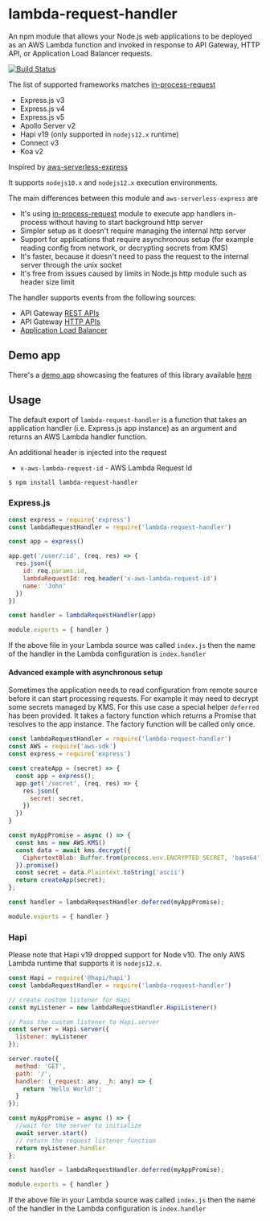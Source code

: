 # lambda-request-handler

An npm module that allows your Node.js web applications to be deployed as an AWS Lambda function and invoked in response to API Gateway, HTTP API, or Application Load Balancer requests.

[![Build Status](https://travis-ci.org/janaz/lambda-request-handler.svg?branch=master)](https://travis-ci.org/janaz/lambda-request-handler)

The list of supported frameworks matches [in-process-request](https://github.com/janaz/in-process-request)
* Express.js v3
* Express.js v4
* Express.js v5
* Apollo Server v2
* Hapi v19 (only supported in `nodejs12.x` runtime)
* Connect v3
* Koa v2

Inspired by [aws-serverless-express](https://github.com/awslabs/aws-serverless-express)

It supports `nodejs10.x` and `nodejs12.x` execution environments.

The main differences between this module and `aws-serverless-express` are
* It's using [in-process-request](https://github.com/janaz/in-process-request) module to execute app handlers in-process without having to start background http server
* Simpler setup as it doesn't require managing the internal http server
* Support for applications that require asynchronous setup (for example reading config from network, or decrypting secrets from KMS)
* It's faster, because it doesn't need to pass the request to the internal server through the unix socket
* It's free from issues caused by limits in Node.js http module such as header size limit

The handler supports events from the following sources:
- API Gateway [REST APIs](https://docs.aws.amazon.com/apigateway/latest/developerguide/apigateway-rest-api.html)
- API Gateway [HTTP APIs](https://docs.aws.amazon.com/apigateway/latest/developerguide/http-api.html)
- [Application Load Balancer](https://docs.aws.amazon.com/lambda/latest/dg/services-alb.html)

## Demo app

There's a [demo app](https://github.com/janaz/lambda-request-handler-example) showcasing the features of this library available [here](https://github.com/janaz/lambda-request-handler-example)

## Usage

The default export of `lambda-request-handler` is a function that takes an application handler (i.e. Express.js app instance) as an argument and returns an AWS Lambda handler function.

An additional header is injected into the request
* `x-aws-lambda-request-id` - AWS Lambda Request Id

```sh
$ npm install lambda-request-handler
```

### Express.js
```javascript
const express = require('express')
const lambdaRequestHandler = require('lambda-request-handler')

const app = express()

app.get('/user/:id', (req, res) => {
  res.json({
    id: req.params.id,
    lambdaRequestId: req.header('x-aws-lambda-request-id')
    name: 'John'
  })
})

const handler = lambdaRequestHandler(app)

module.exports = { handler }
```

If the above file in your Lambda source was called `index.js` then the name of the handler in the Lambda configuration is `index.handler`

#### Advanced example with asynchronous setup

Sometimes the application needs to read configuration from remote source before it can start processing requests. For example it may need to decrypt some secrets managed by KMS. For this use case a special helper `deferred` has been provided. It takes a factory function which returns a Promise that resolves to the app instance. The factory function will be called only once.

```javascript
const lambdaRequestHandler = require('lambda-request-handler')
const AWS = require('aws-sdk')
const express = require('express')

const createApp = (secret) => {
  const app = express();
  app.get('/secret', (req, res) => {
    res.json({
      secret: secret,
    })
  })
}

const myAppPromise = async () => {
  const kms = new AWS.KMS()
  const data = await kms.decrypt({
    CiphertextBlob: Buffer.from(process.env.ENCRYPTED_SECRET, 'base64')
  }).promise()
  const secret = data.Plaintext.toString('ascii')
  return createApp(secret);
};

const handler = lambdaRequestHandler.deferred(myAppPromise);

module.exports = { handler }

```

### Hapi

Please note that Hapi v19 dropped support for Node v10. The only AWS Lambda runtime that supports it is `nodejs12.x`.

```javascript
const Hapi = require('@hapi/hapi')
const lambdaRequestHandler = require('lambda-request-handler')

// create custom listener for Hapi
const myListener = new lambdaRequestHandler.HapiListener()

// Pass the custom listener to Hapi.server
const server = Hapi.server({
  listener: myListener
});

server.route({
  method: 'GET',
  path: '/',
  handler: (_request: any, _h: any) => {
    return 'Hello World!';
  }
});

const myAppPromise = async () => {
  //wait for the server to initialize
  await server.start()
  // return the request listener function
  return myListener.handler
};

const handler = lambdaRequestHandler.deferred(myAppPromise);

module.exports = { handler }
```

If the above file in your Lambda source was called `index.js` then the name of the handler in the Lambda configuration is `index.handler`
